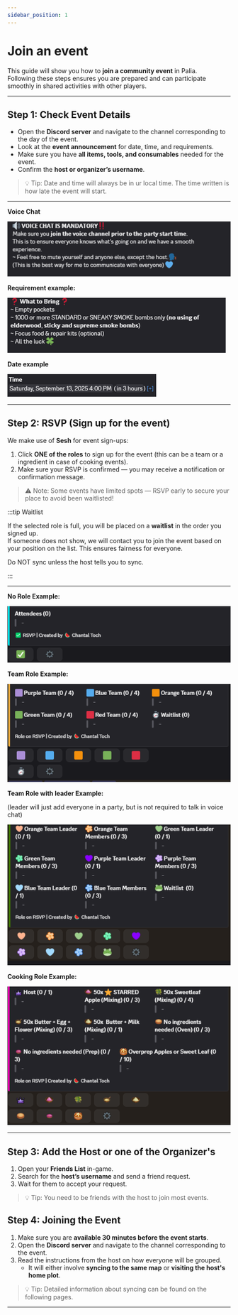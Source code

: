 ```yaml
---
sidebar_position: 1
---
```


# Join an event

This guide will show you how to **join a community event** in Palia.  
Following these steps ensures you are prepared and can participate smoothly in shared activities with other players.

---

## Step 1: Check Event Details

- Open the **Discord server** and navigate to the channel corresponding to the day of the event.  
- Look at the **event announcement** for date, time, and requirements.  
- Make sure you have **all items, tools, and consumables** needed for the event.  
- Confirm the **host or organizer’s username**.

> 💡 Tip: Date and time will always be in ur local time. The time written is how late the event will start.

---

**Voice Chat**

![Voice Chat](./img/rsvp_mic.png) 

**Requirement example:**

![Requirement Example](./img/rsvp_requirements.png) 

**Date example**

![Date example](./img/rsvp_time.png) 

---

## Step 2: RSVP (Sign up for the event)

We make use of **Sesh** for event sign-ups:  

1. Click **ONE of the roles** to sign up for the event (this can be a team or a ingredient in case of cooking events).  
2. Make sure your RSVP is confirmed — you may receive a notification or confirmation message.  

> ⚠️ Note: Some events have limited spots — RSVP early to secure your place to avoid been waitlisted!

:::tip Waitlist

If the selected role is full, you will be placed on a **waitlist** in the order you signed up.  
If someone does not show, we will contact you to join the event based on your position on the list. 
This ensures fairness for everyone.

Do NOT sync unless the host tells you to sync.

:::

---
**No Role Example:**

![No Role Example](./img/rsvp_signup.png) 

**Team Role Example:**

![Team Role Example](./img/rsvp_teams.png) 

**Team Role with leader Example:**

(leader will just add everyone in a party, but is not required to talk in voice chat)

![Date example](./img/rsvp_teams2.png) 

**Cooking Role Example:**

![Cooking Role Example](./img/rsvp_cooking.png) 

---


## Step 3: Add the Host or one of the Organizer's

1. Open your **Friends List** in-game.  
2. Search for the **host’s username** and send a friend request.  
3. Wait for them to accept your request.  

> 💡 Tip: You need to be friends with the host to join most events.

## Step 4: Joining the Event

1. Make sure you are **available 30 minutes before the event starts**.  
2. Open the **Discord server** and navigate to the channel corresponding to the event.  
3. Read the instructions from the host on how everyone will be grouped.  
   - It will either involve **syncing to the same map** or **visiting the host's home plot**.  

> 💡 Tip: Detailed information about syncing can be found on the following pages.

---
